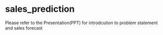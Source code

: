 # sales_prediction

Please refer to the Presentation(PPT) for introdcution to problem statement and sales forecast 
